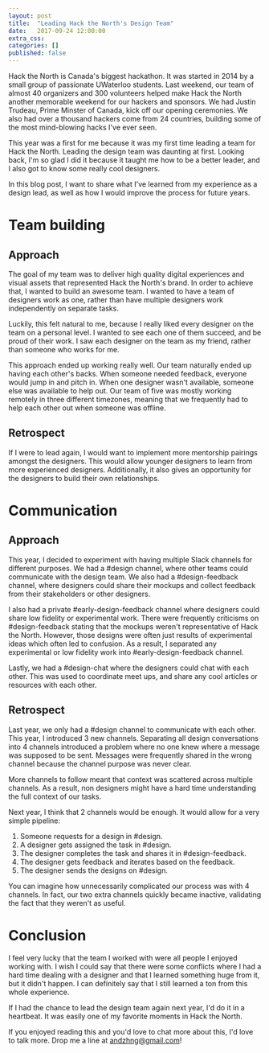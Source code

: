 ```yaml
---
layout: post
title:  "Leading Hack the North's Design Team"
date:   2017-09-24 12:00:00
extra_css:
categories: []
published: false
---
```


Hack the North is Canada's biggest hackathon. It was started in 2014 by a small
group of passionate UWaterloo students. Last weekend, our team of
almost 40 organizers and 300 volunteers helped make Hack the North another
memorable weekend for our hackers and sponsors. We had Justin Trudeau, Prime
Minster of Canada, kick off our opening ceremonies. We also had over a thousand
hackers come from 24 countries, building some of the most mind-blowing hacks
I've ever seen.

This year was a first for me because it was my first time leading a team for
Hack the North. Leading the design team was daunting at first. Looking back, I'm
so glad I did it because it taught me how to be a better leader, and I also got
to know some really cool designers.

In this blog post, I want to share what I've learned from my
experience as a design lead, as well as how I would improve the process for
future years.

# Team building
## Approach
The goal of my team was to deliver high quality digital experiences and visual
assets that represented Hack the North's brand. In order to achieve that, I
wanted to build an awesome team. I wanted to have a team of designers work
as one, rather than have multiple designers work independently on separate
tasks.

Luckily, this felt natural to me, because I really liked every designer on the
team on a personal level. I wanted to see each one of them succeed, and be proud
of their work. I saw each designer on the team as my friend, rather than someone
who works for me.

This approach ended up working really well. Our team naturally ended up having
each other's backs. When someone needed feedback, everyone would jump in and
pitch in. When one designer wasn't available, someone else was available to help
out. Our team of five was mostly working remotely in three different timezones,
meaning that we frequently had to help each other out when someone was offline.

## Retrospect
If I were to lead again, I would want to implement more mentorship pairings
amongst the designers. This would allow younger designers to learn from more
experienced designers. Additionally, it also gives an opportunity for the
designers to build their own relationships.

# Communication
## Approach
This year, I decided to experiment with having multiple Slack channels for
different purposes. We had a #design channel, where other teams could
communicate with the design team. We also had a #design-feedback channel, where
designers could share their mockups and collect feedback from their stakeholders
or other designers.

I also had a private #early-design-feedback channel where designers
could share low fidelity or experimental work. There were frequently criticisms
on #design-feedback stating that the mockups weren't representative of Hack
the North. However, those designs were often just results of experimental ideas
which often led to confusion. As a result, I separated any experimental or low
fidelity work into #early-design-feedback channel.

Lastly, we had a #design-chat where the designers could chat with each other.
This was used to coordinate meet ups, and share any cool articles or resources
with each other.

## Retrospect
Last year, we only had a #design channel to communicate with each other. This
year, I introduced 3 new channels. Separating all design conversations into 4
channels introduced a problem where no one knew where a message was supposed to
be sent. Messages were frequently shared in the wrong channel because the
channel purpose was never clear.

More channels to follow meant that context was scattered across multiple
channels. As a result, non designers might have a hard time understanding
the full context of our tasks.

Next year, I think that 2 channels would be enough. It would allow for a very
simple pipeline:
1. Someone requests for a design in #design.
2. A designer gets assigned the task in #design.
3. The designer completes the task and shares it in #design-feedback.
4. The designer gets feedback and iterates based on the feedback.
5. The designer sends the designs on #design.

You can imagine how unnecessarily complicated our process was with 4 channels.
In fact, our two extra channels quickly became inactive, validating the fact
that they weren't as useful.

# Conclusion
I feel very lucky that the team I worked with were all people I enjoyed working
with. I wish I could say that there were some conflicts where I had a hard time
dealing with a designer and that I learned something huge from it, but it didn't
happen. I can definitely say that I still learned a ton from this whole
experience.

If I had the chance to lead the design team again next year, I'd do it in a
heartbeat. It was easily one of my favorite moments in Hack the North.

If you enjoyed reading this and you'd love to chat more about this, I'd love to
talk more. Drop me a line at andzhng@gmail.com!
